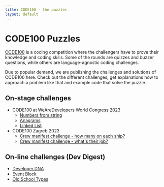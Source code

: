 ```yaml
---
title: CODE100 - the puzzles
layout: default
---
```


# CODE100 Puzzles

[CODE100](https://code100.dev) is a coding competition where the challengers have to prove their knowledge and coding skills. Some of the rounds are quizzes and buzzer questions, while others are language-agnostic coding challenges.

Due to popular demand, we are publishing the challenges and solutions of CODE100 here. Check out the different challenges, get explanations how to approach a problem like that and example code that solve the puzzle.

## On-stage challenges

* CODE100 at WeAreDevelopers World Congress 2023
  * [Numbers from string](/2023-puzzles/challenge-1/)
  * [Anagrams](/2023-puzzles/challenge-2/)
  * [Linked List](/2023-puzzles/challenge-3/)
* CODE100 Zagreb 2023
  * [Crew manifest challenge - how many on each ship?](/2023-puzzles/zagreb-challenge-1)
  * [Crew manifest challenge - what's their job?](/2023-puzzles/zagreb-challenge-2)

## On-line challenges (Dev Digest)

* [Developer DNA](/puzzles/developer-dna/)
* [Event Block](/puzzles/eventblock/)
* [Old School Types](/puzzles/oldschooltypes/)